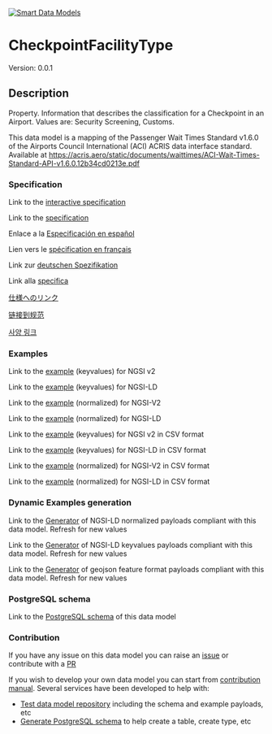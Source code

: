 [![Smart Data Models](https://smartdatamodels.org/wp-content/uploads/2022/01/SmartDataModels_logo.png "Logo")](https://smartdatamodels.org)
# CheckpointFacilityType
Version: 0.0.1

## Description 

Property. Information that describes the classification for a Checkpoint in an Airport. Values are: Security Screening, Customs.

This data model is a mapping of the Passenger Wait Times Standard v1.6.0 of the Airports Council International (ACI) ACRIS data interface standard. Available at https://acris.aero/static/documents/waittimes/ACI-Wait-Times-Standard-API-v1.6.0.12b34cd0213e.pdf
### Specification

Link to the [interactive specification](https://swagger.lab.fiware.org/?url=https://smart-data-models.github.io/dataModel.ACRIS/CheckpointFacilityType/swagger.yaml)

Link to the [specification](https://github.com/smart-data-models/dataModel.ACRIS/blob/master/CheckpointFacilityType/doc/spec.md)

Enlace a la [Especificación en español](https://github.com/smart-data-models/dataModel.ACRIS/blob/master/CheckpointFacilityType/doc/spec_ES.md)

Lien vers le [spécification en français](https://github.com/smart-data-models/dataModel.ACRIS/blob/master/CheckpointFacilityType/doc/spec_FR.md)

Link zur [deutschen Spezifikation](https://github.com/smart-data-models/dataModel.ACRIS/blob/master/CheckpointFacilityType/doc/spec_DE.md)

Link alla [specifica](https://github.com/smart-data-models/dataModel.ACRIS/blob/master/CheckpointFacilityType/doc/spec_IT.md)

[仕様へのリンク](https://github.com/smart-data-models/dataModel.ACRIS/blob/master/CheckpointFacilityType/doc/spec_JA.md)

[链接到规范](https://github.com/smart-data-models/dataModel.ACRIS/blob/master/CheckpointFacilityType/doc/spec_ZH.md)

[사양 링크](https://github.com/smart-data-models/dataModel.ACRIS/blob/master/CheckpointFacilityType/doc/spec_KO.md)
### Examples

Link to the [example](https://smart-data-models.github.io/dataModel.ACRIS/CheckpointFacilityType/examples/example.json) (keyvalues) for NGSI v2

Link to the [example](https://smart-data-models.github.io/dataModel.ACRIS/CheckpointFacilityType/examples/example.jsonld) (keyvalues) for NGSI-LD

Link to the [example](https://smart-data-models.github.io/dataModel.ACRIS/CheckpointFacilityType/examples/example-normalized.json) (normalized) for NGSI-V2

Link to the [example](https://smart-data-models.github.io/dataModel.ACRIS/CheckpointFacilityType/examples/example-normalized.jsonld) (normalized) for NGSI-LD

Link to the [example](https://github.com/smart-data-models/dataModel.ACRIS/blob/master/CheckpointFacilityType/examples/example.json.csv) (keyvalues) for NGSI v2 in CSV format

Link to the [example](https://github.com/smart-data-models/dataModel.ACRIS/blob/master/CheckpointFacilityType/examples/example.jsonld.csv) (keyvalues) for NGSI-LD in CSV format

Link to the [example](https://github.com/smart-data-models/dataModel.ACRIS/blob/master/CheckpointFacilityType/examples/example-normalized.json.csv) (normalized) for NGSI-V2 in CSV format

Link to the [example](https://github.com/smart-data-models/dataModel.ACRIS/blob/master/CheckpointFacilityType/examples/example-normalized.jsonld.csv) (normalized) for NGSI-LD in CSV format
### Dynamic Examples generation

Link to the [Generator](https://smartdatamodels.org/extra/ngsi-ld_generator.php?schemaUrl=https://raw.githubusercontent.com/smart-data-models/dataModel.ACRIS/master/CheckpointFacilityType/schema.json&email=info@smartdatamodels.org) of NGSI-LD normalized payloads compliant with this data model. Refresh for new values

Link to the [Generator](https://smartdatamodels.org/extra/ngsi-ld_generator_keyvalues.php?schemaUrl=https://raw.githubusercontent.com/smart-data-models/dataModel.ACRIS/master/CheckpointFacilityType/schema.json&email=info@smartdatamodels.org) of NGSI-LD keyvalues payloads compliant with this data model. Refresh for new values

Link to the [Generator](https://smartdatamodels.org/extra/geojson_features_generator.php?schemaUrl=https://raw.githubusercontent.com/smart-data-models/dataModel.ACRIS/master/CheckpointFacilityType/schema.json&email=info@smartdatamodels.org) of geojson feature format payloads compliant with this data model. Refresh for new values
### PostgreSQL schema

Link to the [PostgreSQL schema](https://github.com/smart-data-models/dataModel.ACRIS/blob/master/CheckpointFacilityType/schema.sql) of this data model
### Contribution

 If you have any issue on this data model you can raise an [issue](https://github.com/smart-data-models/dataModel.ACRIS/issues)  or contribute with a [PR](https://github.com/smart-data-models/dataModel.ACRIS/pulls)

 If you wish to develop your own data model you can start from [contribution manual](https://bit.ly/contribution_manual). Several services have been developed to help with: 
 - [Test data model repository](https://smartdatamodels.org/index.php/data-models-contribution-api/) including the schema and example payloads, etc
 - [Generate PostgreSQL schema](https://smartdatamodels.org/index.php/sql-service/) to help create a table, create type, etc